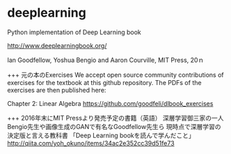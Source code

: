 # deeplearning
Python implementation of Deep Learning book

http://www.deeplearningbook.org/

Ian Goodfellow, Yoshua Bengio and Aaron Courville, MIT Press, 20ｎ


+++
元の本のExercises
We accept open source community contributions of exercises for the textbook at this github repository. The PDFs of the exercises are then published here:

Chapter 2: Linear Algebra
https://github.com/goodfeli/dlbook_exercises

+++
2016年末にMIT Pressより発売予定の書籍（英語）
深層学習御三家の一人Bengio先生や画像生成のGANで有名なGoodfellow先生ら
現時点で深層学習の決定版と言える教科書
「Deep Learning bookを読んで学んだこと」
http://qiita.com/yoh_okuno/items/34ac2e352cc39d51fe73
